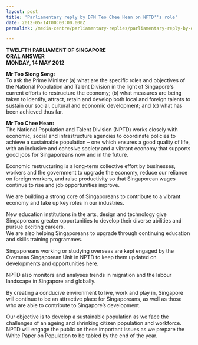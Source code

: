 ```yaml
---
layout: post
title: 'Parliamentary reply by DPM Teo Chee Hean on NPTD''s role'
date: 2012-05-14T00:00:00.000Z
permalink: /media-centre/parliamentary-replies/parliamentary-reply-by-dpm-teo-chee-hean-on-14-may-2012

---
```



**TWELFTH PARLIAMENT OF SINGAPORE  
ORAL ANSWER  
MONDAY, 14 MAY 2012**
        
**Mr Teo Siong Seng:**   
To ask the Prime Minister (a) what are the specific roles and objectives of the National Population and Talent Division in the light of Singapore's current efforts to restructure the economy; (b) what measures are being taken to identify, attract, retain and develop both local and foreign talents to sustain our social, cultural and economic development; and (c) what has been achieved thus far.

**Mr Teo Chee Hean:**  
The National Population and Talent Division (NPTD) works closely with economic, social and infrastructure agencies to coordinate policies to achieve a sustainable population – one which ensures a good quality of life, with an inclusive and cohesive society and a vibrant economy that supports good jobs for Singaporeans now and in the future.

Economic restructuring is a long-term collective effort by businesses, workers and the government to upgrade the economy, reduce our reliance on foreign workers, and raise productivity so that Singaporean wages continue to rise and job opportunities improve.

We are building a strong core of Singaporeans to contribute to a vibrant economy and take up key roles in our industries.

New education institutions in the arts, design and technology give Singaporeans greater opportunities to develop their diverse abilities and pursue exciting careers.   
We are also helping Singaporeans to upgrade through continuing education and skills training programmes.

Singaporeans working or studying overseas are kept engaged by the Overseas Singaporean Unit in NPTD to keep them updated on developments and opportunities here.

NPTD also monitors and analyses trends in migration and the labour landscape in Singapore and globally.

By creating a conducive environment to live, work and play in, Singapore will continue to be an attractive place for Singaporeans, as well as those who are able to contribute to Singapore’s development.

Our objective is to develop a sustainable population as we face the challenges of an ageing and shrinking citizen population and workforce. NPTD will engage the public on these important issues as we prepare the White Paper on Population to be tabled by the end of the year.


